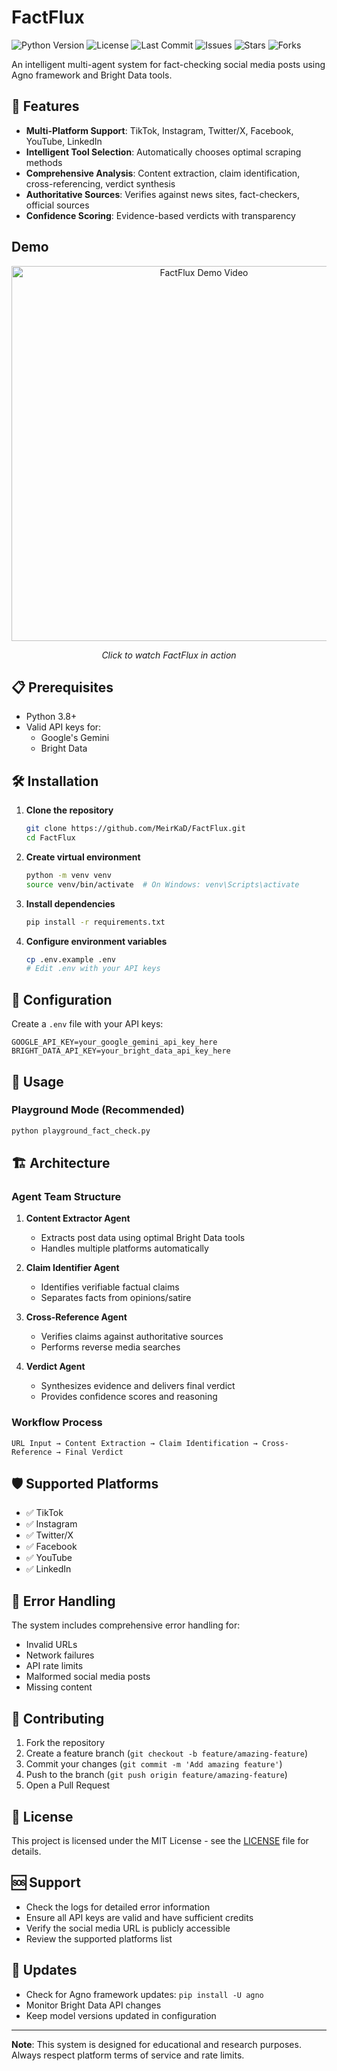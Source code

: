 # FactFlux

![Python Version](https://img.shields.io/badge/python-3.8%2B-blue.svg)
![License](https://img.shields.io/github/license/MeirKaD/FactFlux)
![Last Commit](https://img.shields.io/github/last-commit/MeirKaD/FactFlux)
![Issues](https://img.shields.io/github/issues/MeirKaD/FactFlux)
![Stars](https://img.shields.io/github/stars/MeirKaD/FactFlux?style=social)
![Forks](https://img.shields.io/github/forks/MeirKaD/FactFlux?style=social)

An intelligent multi-agent system for fact-checking social media posts using Agno framework and Bright Data tools.

## 🚀 Features

- **Multi-Platform Support**: TikTok, Instagram, Twitter/X, Facebook, YouTube, LinkedIn
- **Intelligent Tool Selection**: Automatically chooses optimal scraping methods
- **Comprehensive Analysis**: Content extraction, claim identification, cross-referencing, verdict synthesis
- **Authoritative Sources**: Verifies against news sites, fact-checkers, official sources
- **Confidence Scoring**: Evidence-based verdicts with transparency

## Demo

<div align="center">
  <a href="https://www.youtube.com/watch?v=l_JVNBlOFOc">
    <img src="https://img.youtube.com/vi/l_JVNBlOFOc/maxresdefault.jpg" alt="FactFlux Demo Video" width="600">
  </a>
  <p><em>Click to watch FactFlux in action</em></p>
</div>


## 📋 Prerequisites

- Python 3.8+
- Valid API keys for:
  - Google's Gemini
  - Bright Data

## 🛠️ Installation

1. **Clone the repository**
   ```bash
   git clone https://github.com/MeirKaD/FactFlux.git
   cd FactFlux
   ```

2. **Create virtual environment**
   ```bash
   python -m venv venv
   source venv/bin/activate  # On Windows: venv\Scripts\activate
   ```

3. **Install dependencies**
   ```bash
   pip install -r requirements.txt
   ```

4. **Configure environment variables**
   ```bash
   cp .env.example .env
   # Edit .env with your API keys
   ```

## 🔧 Configuration

Create a `.env` file with your API keys:

```env
GOOGLE_API_KEY=your_google_gemini_api_key_here
BRIGHT_DATA_API_KEY=your_bright_data_api_key_here
```

## 🎯 Usage

### Playground Mode (Recommended)
```bash
python playground_fact_check.py
```

## 🏗️ Architecture

### Agent Team Structure

1. **Content Extractor Agent**
   - Extracts post data using optimal Bright Data tools
   - Handles multiple platforms automatically

2. **Claim Identifier Agent**
   - Identifies verifiable factual claims
   - Separates facts from opinions/satire

3. **Cross-Reference Agent**
   - Verifies claims against authoritative sources
   - Performs reverse media searches

4. **Verdict Agent**
   - Synthesizes evidence and delivers final verdict
   - Provides confidence scores and reasoning

### Workflow Process

```
URL Input → Content Extraction → Claim Identification → Cross-Reference → Final Verdict
```

## 🛡️ Supported Platforms

- ✅ TikTok
- ✅ Instagram  
- ✅ Twitter/X
- ✅ Facebook
- ✅ YouTube
- ✅ LinkedIn

## 🚨 Error Handling

The system includes comprehensive error handling for:
- Invalid URLs
- Network failures
- API rate limits
- Malformed social media posts
- Missing content

## 🤝 Contributing

1. Fork the repository
2. Create a feature branch (`git checkout -b feature/amazing-feature`)
3. Commit your changes (`git commit -m 'Add amazing feature'`)
4. Push to the branch (`git push origin feature/amazing-feature`)
5. Open a Pull Request

## 📝 License

This project is licensed under the MIT License - see the [LICENSE](LICENSE) file for details.

## 🆘 Support

- Check the logs for detailed error information
- Ensure all API keys are valid and have sufficient credits
- Verify the social media URL is publicly accessible
- Review the supported platforms list

## 🔄 Updates

- Check for Agno framework updates: `pip install -U agno`
- Monitor Bright Data API changes
- Keep model versions updated in configuration

---

**Note**: This system is designed for educational and research purposes. Always respect platform terms of service and rate limits.
